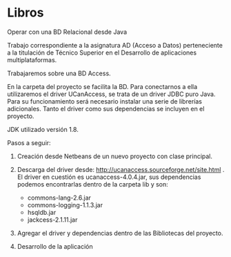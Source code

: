 # Libros
Operar con una BD Relacional desde Java

Trabajo correspondiente a la asignatura AD (Acceso a Datos) perteneciente a la titulación de Técnico Superior en el Desarrollo de aplicaciones multiplataformas.

Trabajaremos sobre una BD Access.

En la carpeta del proyecto se facilita la BD. Para conectarnos a ella utilizaremos el driver UCanAccess, se trata de un driver JDBC puro Java. Para su funcionamiento será necesario instalar una serie de librerías adicionales. Tanto el driver como sus dependencias se incluyen en el proyecto.

JDK utilizado versión 1.8.

Pasos a seguir:

1) Creación desde Netbeans de un nuevo proyecto con clase principal.

2) Descarga del driver desde: http://ucanaccess.sourceforge.net/site.html . El driver en cuestión es ucanaccess-4.0.4.jar, sus dependencias podemos encontrarlas dentro de la carpeta lib y son:
    - commons-lang-2.6.jar
    - commons-logging-1.1.3.jar
    - hsqldb.jar
    - jackcess-2.1.11.jar
 
3) Agregar el driver y dependencias dentro de las Bibliotecas del proyecto.

4) Desarrollo de la aplicación



